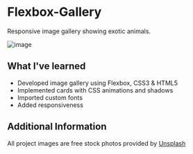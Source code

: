 # Flexbox-Gallery
Responsive image gallery showing exotic animals.

![image](https://user-images.githubusercontent.com/12193814/56090125-07b48880-5e74-11e9-85b1-7f38b7951bfb.png)

## What I've learned

- Developed image gallery using Flexbox, CSS3 & HTML5
- Implemented cards with CSS animations and shadows
- Imported custom fonts
- Added responsiveness

## Additional Information

All project images are free stock photos provided by [Unsplash](https://unsplash.com/)
